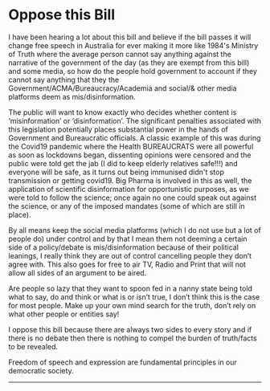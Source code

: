 # Oppose this Bill

I have been hearing a lot about this bill and believe if the bill passes it will change free
speech in Australia for ever making it more like 1984's Ministry of Truth where the average
person cannot say anything against the narrative of the government of the day (as they are
exempt from this bill) and some media, so how do the people hold government to account
if they cannot say anything that they the Government/ACMA/Bureaucracy/Academia and
social/& other media platforms deem as mis/disinformation.

The public will want to know exactly who decides whether content is ‘misinformation’ or
‘disinformation’. The significant penalties associated with this legislation potentially places
substantial power in the hands of Government and Bureaucratic officials. A classic example
of this was during the Covid19 pandemic where the Health BUREAUCRATS were all powerful
as soon as lockdowns began, dissenting opinions were censored and the public were told
get the jab (I did to keep elderly relatives safe!!!) and everyone will be safe, as it turns out
being immunised didn't stop transmission or getting covid19.
Big Pharma is involved in this as well, the application of scientific disinformation for
opportunistic purposes, as we were told to follow the science; once again no one could
speak out against the science, or any of the imposed mandates (some of which are still in
place).

By all means keep the social media platforms (which I do not use but a lot of people do)
under control and by that I mean them not deeming a certain side of a policy/debate is
mis/disinformation because of their political leanings, I really think they are out of control
cancelling people they don’t agree with.
This also goes for free to air TV, Radio and Print that will not allow all sides of an argument
to be aired.

Are people so lazy that they want to spoon fed in a nanny state being told what to say, do
and think or what is or isn’t true, I don’t think this is the case for most people. Make up your
own mind search for the truth, don’t rely on what other people or entities say!

I oppose this bill because there are always two sides to every story and if there is no debate
then there is nothing to compel the burden of truth/facts to be revealed.

Freedom of speech and expression are fundamental principles in our democratic society.


-----

